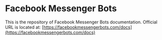 # Facebook Messenger Bots

This is the repository of Facebook Messenger Bots documentation. Official URL is located at: [https://facebookmessengerbots.com/docs](https://facebookmessengerbots.com/docs)
